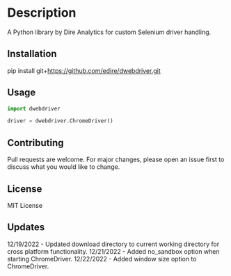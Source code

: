 # Description

A Python library by Dire Analytics for custom Selenium driver handling.

## Installation

pip install git+https://github.com/edire/dwebdriver.git

## Usage

```python
import dwebdriver

driver = dwebdriver.ChromeDriver()
```

## Contributing

Pull requests are welcome. For major changes, please open an issue first to discuss what you would like to change.

## License

MIT License

## Updates

12/19/2022 - Updated download directory to current working directory for cross platform functionality.
12/21/2022 - Added no_sandbox option when starting ChromeDriver.
12/22/2022 - Added window size option to ChromeDriver.